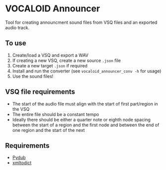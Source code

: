 # VOCALOID Announcer

Tool for creating announcment sound files from VSQ files and an exported audio
track.

## To use

1. Create/load a VSQ and export a WAV
2. If creating a new VSQ, create a new source `.json` file
3. Create a new target `.json` if required
4. Install and run the converter (see `vocaloid_announcer_conv -h` for usage)
5. Use the sound files!

## VSQ file requirements

- The start of the audio file must align with the start of first part/region in
  the VSQ
- The entire file should be a constant tempo
- Ideally there should be either a quarter note or eighth node spacing between
  the start of a region and the first node and between the end of one region and
  the start of the next

## Requirements

- [Pydub](https://github.com/jiaaro/pydub)
- [xmltodict](https://github.com/martinblech/xmltodict)
